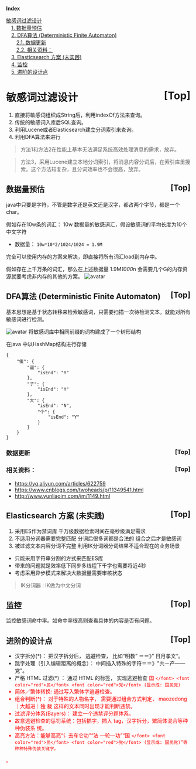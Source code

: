 <a name="index">**Index**</a>

<a href="#0">敏感词过滤设计</a>  
&emsp;<a href="#1">1. 数据量预估</a>  
&emsp;<a href="#2">2. DFA算法 (Deterministic Finite Automaton)</a>  
&emsp;&emsp;<a href="#3">2.1. 数据更新</a>  
&emsp;&emsp;<a href="#4">2.2. 相关资料：</a>  
&emsp;<a href="#5">3. Elasticsearch 方案 (未实践)</a>  
&emsp;<a href="#6">4. 监控</a>  
&emsp;<a href="#7">5. 进阶的设计点</a>  
# <a name="0">敏感词过滤设计</a><a style="float:right;text-decoration:none;" href="#index">[Top]</a>

1. 直接将敏感词组织成String后，利用indexOf方法来查询。
2. 传统的敏感词入库后SQL查询。
3. 利用Lucene或者Elasticsearch建立分词索引来查询。
4. 利用DFA算法来进行

>方法1和方法2在性能上基本无法满足系统高效处理消息的需求，放弃。

>方法3，采用Lucene建立本地分词索引，将消息内容分词后，在索引库里搜索。这个方法较复杂，且分词效率也不会很高，放弃。

## <a name="1">数据量预估</a><a style="float:right;text-decoration:none;" href="#index">[Top]</a>
java中只要是字符，不管是数字还是英文还是汉字，都占两个字节，都是一个char。

假如存在10w条的词汇：
10w 数据量的敏感词汇，假设敏感词的平均长度为10个中文字符
- 数据量： `10w*10*2/1024/1024 = 1.9M `

完全可以使用内存的方案来解决，即直接将所有词汇load到内存中。

假如存在上千万条的词汇，那么在上述数据量 1.9M*1000*n 会需要几个G的内存资源就要考虑非内存的其他的方案。
![avatar](https://gitee.com/rbmon/file-storage/raw/main/learning-note/design/character.jpg)


## <a name="2">DFA算法 (Deterministic Finite Automaton)</a><a style="float:right;text-decoration:none;" href="#index">[Top]</a>
基本思想是基于状态转移来检索敏感词，只需要扫描一次待检测文本，就能对所有敏感词进行检测。

![avatar](https://gitee.com/rbmon/file-storage/raw/main/learning-note/design/sensitiveStructure.jpg)
将敏感词库中相同前缀的词构建成了一个树形结构

在java 中以HashMap结构进行存储
```
{
    "傻": {
        "逼": {
            "isEnd": "Y"
        },
        "子": {
            "isEnd": "Y"
        },
        "大": {
            "isEnd": "N",
            "个": {
                "isEnd": "Y"
            }
        }
    }
}
```

### <a name="3">数据更新</a><a style="float:right;text-decoration:none;" href="#index">[Top]</a>

### <a name="4">相关资料：</a><a style="float:right;text-decoration:none;" href="#index">[Top]</a>
- https://yq.aliyun.com/articles/622759
- https://www.cnblogs.com/twoheads/p/11349541.html
- http://www.yunliaoim.com/im/1149.html

## <a name="5">Elasticsearch 方案 (未实践)</a><a style="float:right;text-decoration:none;" href="#index">[Top]</a>

1. 采用ES作为禁词库 千万级数据检索时间在毫秒级满足需求
2. 不适用分词器需要完整匹配 分词后很多词都是合法的 组合之后才是敏感词
3. 被过滤文本内容分词不完整 利用IK分词器分词结果不适合现在的业务场景
 - 只能采用字符串分割的方式来匹配ES库
 - 带来的问题就是效率低下同步多线程下千字也需要将近4秒
 - 考虑采用异步模式来解决大数据量需要审核状态
 
>IK分词器 : IK做为中文分词


## <a name="6">监控</a><a style="float:right;text-decoration:none;" href="#index">[Top]</a>
监控敏感词命中率。如命中率很高则查看具体的内容是否有问题。




## <a name="7">进阶的设计点</a><a style="float:right;text-decoration:none;" href="#index">[Top]</a>
- 汉字拆分(*)： 把汉字拆分后， 逃避检查， 比如“明教” ＝＝》” 日月孝文“。 
- 跳字处理（引入编辑距离的概念）： 中间插入特殊的字符＝＝》"共－产——党"。 
- 严格 HTML 过滤(*) ： 通过 HTML 的标签， 实现逃避检查 <font color="red">国 
`</font> <font color="red">民</font> <font color="red">党</font> (显示成: 国民党) `
- 简体／繁体转换: 通过写入繁体字逃避检查。 
- 组合判断(*)： 对于特殊的人物名字， 需要通过组合方式判定， maozedong｜大越进｜独 
裁 这样的文本同时出现才能判断违禁。 
- 过滤评分体系(Bayers)： 建立一个违禁评分题体系。 
- 故意逃避检查的惩罚系统：包括插字，插入 tag，汉字拆分，繁简体混合等种种伪装系 
统。 
- 高亮方法：能够高亮“氵去车仑功”“法 —轮—功”“<font color="red">国 
`</font> <font color="red">民</font> <font color="red">党</font> (显示成: 国民党)”等种种特殊伪装关键字。`

。